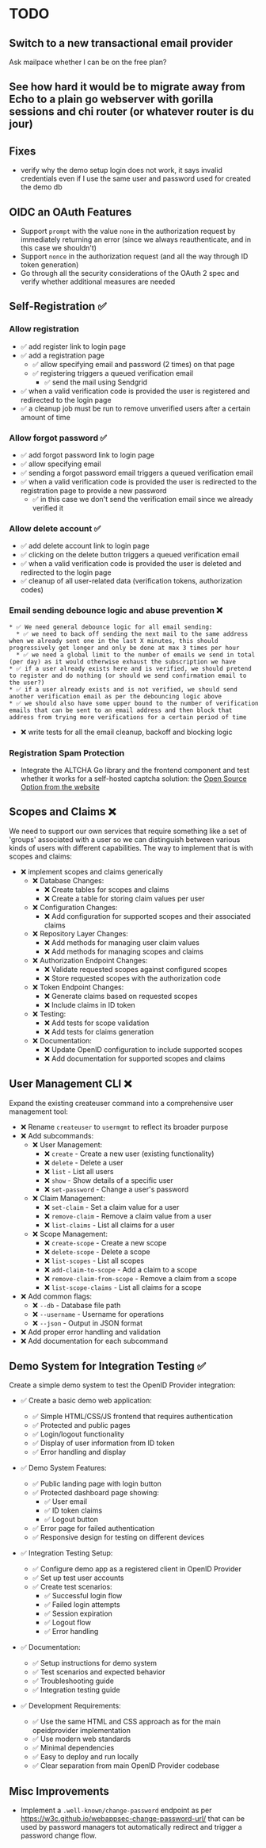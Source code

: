 # TODO

## Switch to a new transactional email provider

Ask mailpace whether I can be on the free plan?

## See how hard it would be to migrate away from Echo to a plain go webserver with gorilla sessions and chi router (or whatever router is du jour)


## Fixes

  * verify why the demo setup login does not work, it says invalid credentials even if I use the same user and password used for created the demo db

## OIDC an OAuth Features

  * Support `prompt` with the value `none` in the authorization request by immediately returning an error (since we always reauthenticate, and in this case we shouldn't)
  * Support `nonce` in the authorization request (and all the way through ID token generation)
  * Go through all the security considerations of the OAuth 2 spec and verify whether additional measures are needed

## Self-Registration ✅

### Allow **registration**
  * ✅ add register link to login page
  * ✅ add a registration page
    * ✅ allow specifying email and password (2 times) on that page
    * ✅ registering triggers a queued verification email
      * ✅ send the mail using Sendgrid
  * ✅ when a valid verification code is provided the user is registered and redirected to the login page
  * ✅ a cleanup job must be run to remove unverified users after a certain amount of time

### Allow **forgot password** ✅
  * ✅ add forgot password link to login page
  * ✅ allow specifying email
  * ✅ sending a forgot password email triggers a queued verification email
  * ✅ when a valid verification code is provided the user is redirected to the registration page to provide a new password
    * ✅ in this case we don't send the verification email since we already verified it

### Allow **delete account** ✅
  * ✅ add delete account link to login page
  * ✅ clicking on the delete button triggers a queued verification email
  * ✅ when a valid verification code is provided the user is deleted and redirected to the login page
  * ✅ cleanup of all user-related data (verification tokens, authorization codes)

### Email sending debounce logic and abuse prevention ❌
	* ✅ We need general debounce logic for all email sending:
	  * ✅ we need to back off sending the next mail to the same address when we already sent one in the last X minutes, this should progressively get longer and only be done at max 3 times per hour
	  * ✅ we need a global limit to the number of emails we send in total (per day) as it would otherwise exhaust the subscription we have
	* ✅ if a user already exists here and is verified, we should pretend to register and do nothing (or should we send confirmation email to the user?)
	* ✅ if a user already exists and is not verified, we should send another verification email as per the debouncing logic above
	* ✅ we should also have some upper bound to the number of verification emails that can be sent to an email address and then block that address from trying more verifications for a certain period of time
  * ❌ write tests for all the email cleanup, backoff and blocking logic

### Registration Spam Protection

  * Integrate the ALTCHA Go library and the frontend component and test whether it works for a self-hosted captcha solution: the [Open Source Option from the website](https://altcha.org/docs/v2/)

## Scopes and Claims ❌

We need to support our own services that require something like a set of 'groups' associated with a user so we can distinguish between various kinds of users with different capabilities. The way to implement that is with scopes and claims:

* ❌ implement scopes and claims generically
  * ❌ Database Changes:
    * ❌ Create tables for scopes and claims
    * ❌ Create a table for storing claim values per user
  * ❌ Configuration Changes:
    * ❌ Add configuration for supported scopes and their associated claims
  * ❌ Repository Layer Changes:
    * ❌ Add methods for managing user claim values
    * ❌ Add methods for managing scopes and claims
  * ❌ Authorization Endpoint Changes:
    * ❌ Validate requested scopes against configured scopes
    * ❌ Store requested scopes with the authorization code
  * ❌ Token Endpoint Changes:
    * ❌ Generate claims based on requested scopes
    * ❌ Include claims in ID token
  * ❌ Testing:
    * ❌ Add tests for scope validation
    * ❌ Add tests for claims generation
  * ❌ Documentation:
    * ❌ Update OpenID configuration to include supported scopes
    * ❌ Add documentation for supported scopes and claims

## User Management CLI ❌

Expand the existing createuser command into a comprehensive user management tool:

* ❌ Rename `createuser` to `usermgmt` to reflect its broader purpose
* ❌ Add subcommands:
  * ❌ User Management:
    * ❌ `create` - Create a new user (existing functionality)
    * ❌ `delete` - Delete a user
    * ❌ `list` - List all users
    * ❌ `show` - Show details of a specific user
    * ❌ `set-password` - Change a user's password
  * ❌ Claim Management:
    * ❌ `set-claim` - Set a claim value for a user
    * ❌ `remove-claim` - Remove a claim value from a user
    * ❌ `list-claims` - List all claims for a user
  * ❌ Scope Management:
    * ❌ `create-scope` - Create a new scope
    * ❌ `delete-scope` - Delete a scope
    * ❌ `list-scopes` - List all scopes
    * ❌ `add-claim-to-scope` - Add a claim to a scope
    * ❌ `remove-claim-from-scope` - Remove a claim from a scope
    * ❌ `list-scope-claims` - List all claims for a scope
* ❌ Add common flags:
  * ❌ `--db` - Database file path
  * ❌ `--username` - Username for operations
  * ❌ `--json` - Output in JSON format
* ❌ Add proper error handling and validation
* ❌ Add documentation for each subcommand

## Demo System for Integration Testing ✅

Create a simple demo system to test the OpenID Provider integration:

* ✅ Create a basic demo web application:
  * ✅ Simple HTML/CSS/JS frontend that requires authentication
  * ✅ Protected and public pages
  * ✅ Login/logout functionality
  * ✅ Display of user information from ID token
  * ✅ Error handling and display

* ✅ Demo System Features:
  * ✅ Public landing page with login button
  * ✅ Protected dashboard page showing:
    * ✅ User email
    * ✅ ID token claims
    * ✅ Logout button
  * ✅ Error page for failed authentication
  * ✅ Responsive design for testing on different devices

* ✅ Integration Testing Setup:
  * ✅ Configure demo app as a registered client in OpenID Provider
  * ✅ Set up test user accounts
  * ✅ Create test scenarios:
    * ✅ Successful login flow
    * ✅ Failed login attempts
    * ✅ Session expiration
    * ✅ Logout flow
    * ✅ Error handling

* ✅ Documentation:
  * ✅ Setup instructions for demo system
  * ✅ Test scenarios and expected behavior
  * ✅ Troubleshooting guide
  * ✅ Integration testing guide

* ✅ Development Requirements:
  * ✅ Use the same HTML and CSS approach as for the main opeidprovider implementation
  * ✅ Use modern web standards
  * ✅ Minimal dependencies
  * ✅ Easy to deploy and run locally
  * ✅ Clear separation from main OpenID Provider codebase


## Misc Improvements

  * Implement a `.well-known/change-password` endpoint as per <https://w3c.github.io/webappsec-change-password-url/> that can be used by password managers tot automatically redirect and trigger a password change flow.
